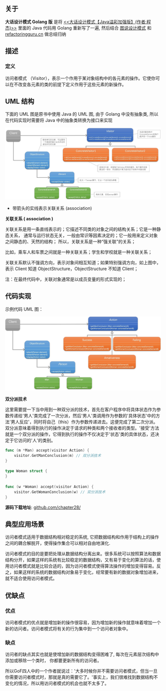 [1]: https://refactoringguru.cn/design-patterns
[2]: https://github.com/hzgaoshichao/playwithdesignpattern/tree/main/chapter28
[3]: https://refactoringguru.cn/design-patterns/visitor
[4]: https://book.douban.com/subject/36116620/
[5]: https://design-patterns.readthedocs.io/zh-cn/latest/index.html
## 关于
**大话设计模式 Golang 版** 是将 [<<大话设计模式【Java溢彩加强版】(作者:程杰)>>][4] 里面的 Java 代码用 Golang 重新写了一遍, 然后结合 [图说设计模式][5] 和 [refactoringguru.cn][1] 做总结归纳

## 描述
### 定义
访问者模式 （Visitor），表示一个作用于某对象结构中的各元素的操作。它使你可以在不改变各元素的类的前提下定义作用于这些元素的新操作。

## UML 结构
下面的 UML 图是原书中使用 Java 的 UML 图, 由于 Golang 中没有抽象类, 所以在代码实现时需要将 Java 中的抽象类转换为接口来实现

![chapter28-01-uml.png](../images/chapter28-01-uml.png)

- 带箭头的实线表示关联关系 (association)

**关联关系 ( association )**

关联关系是用一条直线表示的；它描述不同类的对象之间的结构关系；它是一种静态关系， 通常与运行状态无关，一般由常识等因素决定的；它一般用来定义对象之间静态的、天然的结构； 所以，关联关系是一种“强关联”的关系；

比如，乘车人和车票之间就是一种关联关系；学生和学校就是一种关联关系；

关联关系默认不强调方向，表示对象间相互知道；如果特别强调方向，如上图中，表示 Client 知道 ObjectStructure，ObjectStructure 不知道 Client；

注：在最终代码中，关联对象通常是以成员变量的形式实现的；


## 代码实现
示例代码 UML 图：

![chapter28-02-umldemo.png](../images/chapter28-02-umldemo.png)

**双分派技术**

这里需要提一下当中用到一种双分派的技术，首先在客户程序中将具体状态作为参数传递给'男人'类完成了一次分派，然后'男人'类调用作为参数的'具体状态'中的方法'男人反应'，同时将自己（this）作为参数传递进去。这便完成了第二次分派。双分派意味着得到执行的操作决定于请求的种类和两个接收者的类型。'接受'方法就是一个双分派的操作，它得到执行的操作不仅决定于'状态'类的具体状态，还决定于它访问的'人'的类别。
```go
func (m *Man) accept(visitor Action) {
	visitor.GetManConclusion(m) // 双分派技术
}

type Woman struct {
}

func (w *Woman) accept(visitor Action) {
	visitor.GetWomanConclusion(w) // 双分派技术
}
```


**源码下载地址**: [github.com/chapter28/][2]

## 典型应用场景
访问者模式适用于数据结构相对稳定的系统, 它把数据结构和作用于结构上的操作之间的耦合解脱开，使得操作集合可以相对自由地演化.

访问者模式的目的是要把处理从数据结构分离出来。很多系统可以按照算法和数据结构分开，如果这样的系统有比较稳定的数据结构，又有易于变化的算法的话，使用访问者模式就是比较合适的，因为访问者模式使得算法操作的增加变得容易。反之，如果这样的系统的数据结构对象易于变化，经常要有新的数据对象增加进来，就不适合使用访问者模式。

## 优缺点
### 优点
访问者模式的优点就是增加新的操作很容易，因为增加新的操作就意味着增加一个新的访问者。访问者模式将有关的行为集中到一个访问者对象中。

### 缺点
访问者的缺点其实也就是使增加新的数据结构变得困难了, 每次在元素层次结构中添加或移除一个类时， 你都要更新所有的访问者。

所以GoF四人中的一个作者就说过：'大多时候你并不需要访问者模式，但当一旦你需要访问者模式时，那就是真的需要它了。'事实上，我们很难找到数据结构不变化的情况，所以用访问者模式的机会也就不太多了。

